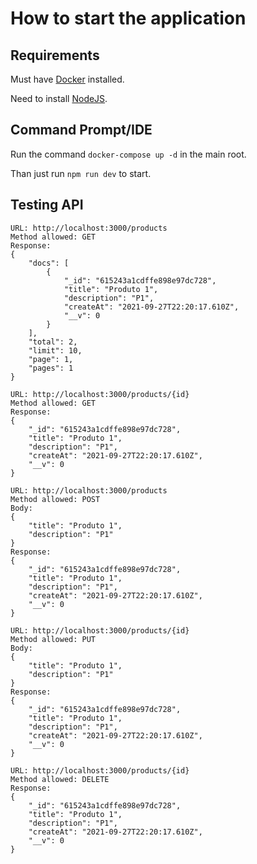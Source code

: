 # How to start the application

## Requirements

Must have [Docker](https://www.docker.com/) installed.

Need to install [NodeJS](https://nodejs.org/en/download/).

## Command Prompt/IDE

Run the command `docker-compose up -d` in the main root.

Than just run `npm run dev` to start.

## Testing API

    URL: http://localhost:3000/products
    Method allowed: GET
    Response:
    {
        "docs": [
            {
                "_id": "615243a1cdffe898e97dc728",
                "title": "Produto 1",
                "description": "P1",
                "createAt": "2021-09-27T22:20:17.610Z",
                "__v": 0
            }
        ],
        "total": 2,
        "limit": 10,
        "page": 1,
        "pages": 1
    }

    URL: http://localhost:3000/products/{id}
    Method allowed: GET
    Response:
    {
        "_id": "615243a1cdffe898e97dc728",
        "title": "Produto 1",
        "description": "P1",
        "createAt": "2021-09-27T22:20:17.610Z",
        "__v": 0
    }

    URL: http://localhost:3000/products
    Method allowed: POST
    Body:
    {
        "title": "Produto 1",
        "description": "P1"
    }
    Response:
    {
        "_id": "615243a1cdffe898e97dc728",
        "title": "Produto 1",
        "description": "P1",
        "createAt": "2021-09-27T22:20:17.610Z",
        "__v": 0
    }

    URL: http://localhost:3000/products/{id}
    Method allowed: PUT
    Body:
    {
        "title": "Produto 1",
        "description": "P1"
    }
    Response:
    {
        "_id": "615243a1cdffe898e97dc728",
        "title": "Produto 1",
        "description": "P1",
        "createAt": "2021-09-27T22:20:17.610Z",
        "__v": 0
    }

    URL: http://localhost:3000/products/{id}
    Method allowed: DELETE
    Response:
    {
        "_id": "615243a1cdffe898e97dc728",
        "title": "Produto 1",
        "description": "P1",
        "createAt": "2021-09-27T22:20:17.610Z",
        "__v": 0
    }
